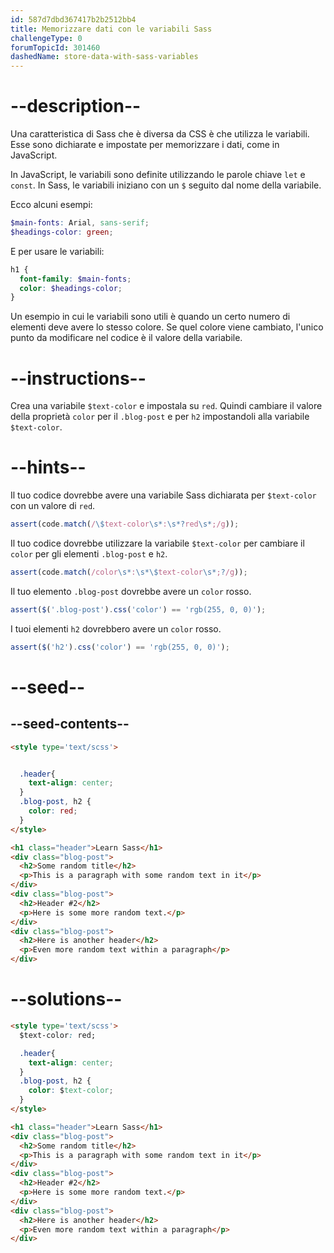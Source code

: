 ```yaml
---
id: 587d7dbd367417b2b2512bb4
title: Memorizzare dati con le variabili Sass
challengeType: 0
forumTopicId: 301460
dashedName: store-data-with-sass-variables
---
```


# --description--

Una caratteristica di Sass che è diversa da CSS è che utilizza le variabili. Esse sono dichiarate e impostate per memorizzare i dati, come in JavaScript.

In JavaScript, le variabili sono definite utilizzando le parole chiave `let` e `const`. In Sass, le variabili iniziano con un `$` seguito dal nome della variabile.

Ecco alcuni esempi:

```scss
$main-fonts: Arial, sans-serif;
$headings-color: green;
```

E per usare le variabili:

```scss
h1 {
  font-family: $main-fonts;
  color: $headings-color;
}
```

Un esempio in cui le variabili sono utili è quando un certo numero di elementi deve avere lo stesso colore. Se quel colore viene cambiato, l'unico punto da modificare nel codice è il valore della variabile.

# --instructions--

Crea una variabile `$text-color` e impostala su `red`. Quindi cambiare il valore della proprietà `color` per il `.blog-post` e per `h2` impostandoli alla variabile `$text-color`.

# --hints--

Il tuo codice dovrebbe avere una variabile Sass dichiarata per `$text-color` con un valore di `red`.

```js
assert(code.match(/\$text-color\s*:\s*?red\s*;/g));
```

Il tuo codice dovrebbe utilizzare la variabile `$text-color` per cambiare il `color` per gli elementi `.blog-post` e `h2`.

```js
assert(code.match(/color\s*:\s*\$text-color\s*;?/g));
```

Il tuo elemento `.blog-post` dovrebbe avere un `color` rosso.

```js
assert($('.blog-post').css('color') == 'rgb(255, 0, 0)');
```

I tuoi elementi `h2` dovrebbero avere un `color` rosso.

```js
assert($('h2').css('color') == 'rgb(255, 0, 0)');
```

# --seed--

## --seed-contents--

```html
<style type='text/scss'>


  .header{
    text-align: center;
  }
  .blog-post, h2 {
    color: red;
  }
</style>

<h1 class="header">Learn Sass</h1>
<div class="blog-post">
  <h2>Some random title</h2>
  <p>This is a paragraph with some random text in it</p>
</div>
<div class="blog-post">
  <h2>Header #2</h2>
  <p>Here is some more random text.</p>
</div>
<div class="blog-post">
  <h2>Here is another header</h2>
  <p>Even more random text within a paragraph</p>
</div>
```

# --solutions--

```html
<style type='text/scss'>
  $text-color: red;

  .header{
    text-align: center;
  }
  .blog-post, h2 {
    color: $text-color;
  }
</style>

<h1 class="header">Learn Sass</h1>
<div class="blog-post">
  <h2>Some random title</h2>
  <p>This is a paragraph with some random text in it</p>
</div>
<div class="blog-post">
  <h2>Header #2</h2>
  <p>Here is some more random text.</p>
</div>
<div class="blog-post">
  <h2>Here is another header</h2>
  <p>Even more random text within a paragraph</p>
</div>
```
